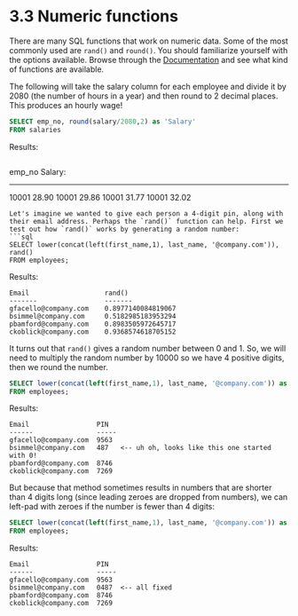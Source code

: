 # 3.3 Numeric functions
There are many SQL functions that work on numeric data. Some of the most commonly used are ```rand()``` and ```round()```. You should familiarize yourself with the options available. Browse through the [Documentation](https://dev.mysql.com/doc/refman/5.7/en/numeric-functions.html) and see what kind of functions are available.

The following will take the salary column for each employee and divide it by 2080 (the number of hours in a year) and then round to 2 decimal places. This produces an hourly wage! 
```sql
SELECT emp_no, round(salary/2080,2) as 'Salary'
FROM salaries
```
Results:
```
```
emp_no  Salary:
------  ------
10001   28.90
10001   29.86
10001   31.77
10001   32.02
```
Let's imagine we wanted to give each person a 4-digit pin, along with their email address. Perhaps the `rand()` function can help. First we test out how `rand()` works by generating a random number:
```sql
SELECT lower(concat(left(first_name,1), last_name, '@company.com')), rand() 
FROM employees;
```
Results:
```
Email                   rand()
-------                 -------
gfacello@company.com    0.8977140084819067
bsimmel@company.com     0.5182985183953294
pbamford@company.com    0.8983505972645717
ckoblick@company.com    0.9368574618705152
```
It turns out that `rand()` gives a random number between 0 and 1. So, we will need to multiply the random number by 10000 so we have 4 positive digits, then we round the number.
```sql
SELECT lower(concat(left(first_name,1), last_name, '@company.com')) as 'Email', round(rand()*10000,0) as 'PIN'
FROM employees;
```
Results:
```
Email                 PIN
------                -----
gfacello@company.com  9563
bsimmel@company.com   487   <-- uh oh, looks like this one started with 0!
pbamford@company.com  8746
ckoblick@company.com  7269
```
But because that method sometimes results in numbers that are shorter than 4 digits long (since leading zeroes are dropped from numbers), we can left-pad with zeroes if the number is fewer than 4 digits:
```sql
SELECT lower(concat(left(first_name,1), last_name, '@company.com')) as 'Email', lpad(round(rand()*10000,0),4,'0') as 'PIN' 
FROM employees;
```
Results:
```
Email                 PIN
------                -----
gfacello@company.com  9563
bsimmel@company.com   0487  <-- all fixed
pbamford@company.com  8746
ckoblick@company.com  7269
```
